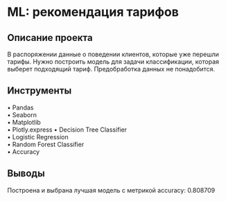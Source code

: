 # ML: рекомендация тарифов

## Описание проекта  
В распоряжении данные о поведении клиентов, которые уже перешли тарифы. Нужно построить модель для задачи классификации, которая выберет подходящий тариф. Предобработка данных не понадобится. 

## Инструменты  
• Pandas  
• Seaborn  
• Matplotlib    
• Plotly.express
• Decision Tree Classifier  
• Logistic Regression  
• Random Forest Classifier  
• Accuracy

## Выводы  
Построена и выбрана лучшая модель с метрикой accuracy: 0.808709
